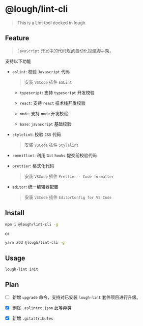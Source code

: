 # @lough/lint-cli

> This is a Lint tool docked in lough.

## Feature

> `JavaScript` 开发中的代码规范自动化搭建脚手架。

支持以下功能

- `eslint`: 校验 `Javascript` 代码

  > 安装 `VSCode` 插件 `ESLint`

  - `typescript`: 支持 `typescript` 开发校验

  - `react`: 支持 `react` 技术栈开发校验

  - `node`: 支持 `node` 开发校验

  - `base`: `javascript` 基础校验

- `stylelint`: 校验 `CSS` 代码

  > 安装 `VSCode` 插件 `Stylelint`

- `commitlint`: 利用 `Git` `hooks` 提交前校验代码

- `prettier`: 格式化代码

  > 安装 `VSCode` 插件 `Prettier - Code formatter`

- `editor`: 统一编辑器配置

  > 安装 `VSCode` 插件 `EditorConfig for VS Code`

## Install

```bash
npm i @lough/lint-cli -g
```

or

```bash
yarn add @lough/lint-cli -g
```

## Usage

```bash
lough-lint init
```

## Plan

- [ ] 新增 `upgrade` 命令，支持对已安装 `lough-lint` 套件项目进行升级。

- [x] 删除 `.eslintrc.json` 此等异类

- [x] 新增 `.gitattributes`
